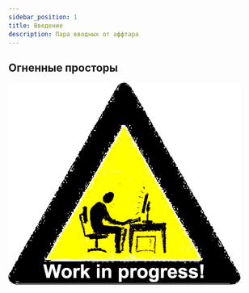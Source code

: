 ```yaml
---
sidebar_position: 1
title: Введение
description: Пара вводных от аффтара
---
```


## Огненные просторы

![wip](/img/work-in-progress.png)